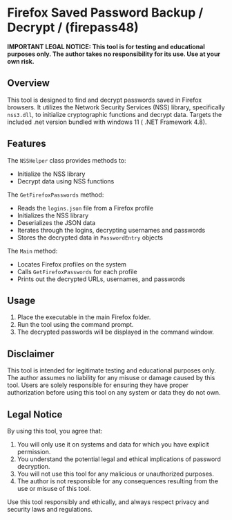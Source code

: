 # Firefox Saved Password Backup / Decrypt / (firepass48)

**IMPORTANT LEGAL NOTICE: This tool is for testing and educational purposes only. The author takes no responsibility for its use. Use at your own risk.**

## Overview

This tool is designed to find and decrypt passwords saved in Firefox browsers. It utilizes the Network Security Services (NSS) library, specifically `nss3.dll`, to initialize cryptographic functions and decrypt data. Targets the included .net version bundled with windows 11 ( .NET Framework 4.8).

## Features

The `NSSHelper` class provides methods to:
- Initialize the NSS library
- Decrypt data using NSS functions

The `GetFirefoxPasswords` method:
- Reads the `logins.json` file from a Firefox profile
- Initializes the NSS library
- Deserializes the JSON data
- Iterates through the logins, decrypting usernames and passwords
- Stores the decrypted data in `PasswordEntry` objects

The `Main` method:
- Locates Firefox profiles on the system
- Calls `GetFirefoxPasswords` for each profile
- Prints out the decrypted URLs, usernames, and passwords

## Usage

1. Place the executable in the main Firefox folder.
2. Run the tool using the command prompt.
3. The decrypted passwords will be displayed in the command window.

## Disclaimer

This tool is intended for legitimate testing and educational purposes only. The author assumes no liability for any misuse or damage caused by this tool. Users are solely responsible for ensuring they have proper authorization before using this tool on any system or data they do not own.

## Legal Notice

By using this tool, you agree that:
1. You will only use it on systems and data for which you have explicit permission.
2. You understand the potential legal and ethical implications of password decryption.
3. You will not use this tool for any malicious or unauthorized purposes.
4. The author is not responsible for any consequences resulting from the use or misuse of this tool.

Use this tool responsibly and ethically, and always respect privacy and security laws and regulations.
